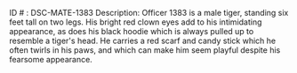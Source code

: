 ID # : DSC-MATE-1383
Description: Officer 1383 is a male tiger, standing six feet tall on two legs. His bright red clown eyes add to his intimidating appearance, as does his black hoodie which is always pulled up to resemble a tiger's head. He carries a red scarf and candy stick which he often twirls in his paws, and which can make him seem playful despite his fearsome appearance.